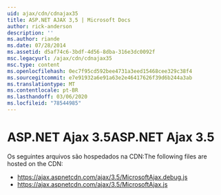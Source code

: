 ```yaml
---
uid: ajax/cdn/cdnajax35
title: ASP.NET AJAX 3,5 | Microsoft Docs
author: rick-anderson
description: ''
ms.author: riande
ms.date: 07/28/2014
ms.assetid: d5af74c6-3bdf-4d56-8dba-316e3dc0092f
msc.legacyurl: /ajax/cdn/cdnajax35
msc.type: content
ms.openlocfilehash: 0ec7f95cd592bee4731a3eed15468cee329c38f4
ms.sourcegitcommit: e7e91932a6e91a63e2e46417626f39d6b244a3ab
ms.translationtype: MT
ms.contentlocale: pt-BR
ms.lasthandoff: 03/06/2020
ms.locfileid: "78544985"
---
```

# <a name="aspnet-ajax-35"></a><span data-ttu-id="e21fe-102">ASP.NET Ajax 3.5</span><span class="sxs-lookup"><span data-stu-id="e21fe-102">ASP.NET Ajax 3.5</span></span>

<span data-ttu-id="e21fe-103">Os seguintes arquivos são hospedados na CDN:</span><span class="sxs-lookup"><span data-stu-id="e21fe-103">The following files are hosted on the CDN:</span></span>

- https://ajax.aspnetcdn.com/ajax/3.5/MicrosoftAjax.debug.js
- https://ajax.aspnetcdn.com/ajax/3.5/MicrosoftAjax.js
